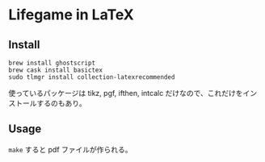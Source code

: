 # Lifegame in LaTeX

## Install

```
brew install ghostscript
brew cask install basictex
sudo tlmgr install collection-latexrecommended
```

使っているパッケージは tikz, pgf, ifthen, intcalc だけなので、これだけをインストールするのもあり。

## Usage

```make``` すると pdf ファイルが作られる。
